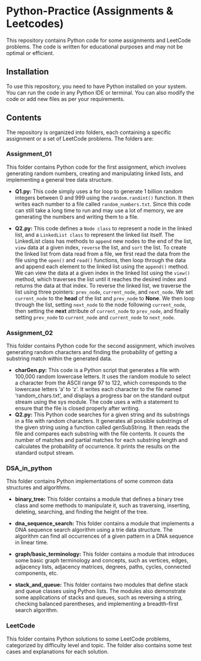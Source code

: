 # Python-Practice (Assignments & Leetcodes)

This repository contains Python code for some assignments and LeetCode problems. The code is written for educational purposes and may not be optimal or efficient.

## Installation
To use this repository, you need to have Python installed on your system. You can run the code in any Python IDE or terminal. You can also modify the code or add new files as per your requirements.

## Contents

The repository is organized into folders, each containing a specific assignment or a set of LeetCode problems. The folders are:

### Assignment_01
This folder contains Python code for the first assignment, which involves generating random numbers, creating and manipulating linked lists, and implementing a general tree data structure.

* __Q1.py:__ This code simply uses a for loop to generate 1 billion random integers between 0 and 999 using the `random.randint()` function. It then writes each number to a file called `random_numbers.txt`.
Since this code can still take a long time to run and may use a lot of memory, we are generating the numbers and writing them to a file.

* __Q2.py:__ This code defines a `Node class` to represent a node in the linked list, and a `LinkedList class` to represent the linked list itself. The LinkedList class has methods to `append` new nodes to the end of the list, `view` data at a given index, `reverse` the list, and `sort` the list. To create the linked list from data read from a file, we first read the data from the file using the `open()` and `read()` functions, then loop through the data and append each element to the linked list using the `append()` method. We can view the data at a given index in the linked list using the `view()` method, which traverses the list until it reaches the desired index and returns the data at that index. To reverse the linked list, we traverse the list using three pointers: `prev_node`, `current_node`, and `next_node`. We set `current_node` to the __head__ of the list and `prev_node` to __None__. We then loop through the list, setting `next_node` to the node following `current_node`, then setting the __next__ attribute of `current_node` to `prev_node`, and finally setting `prev_node` to `current_node` and `current_node` to `next_node`.

### Assignment_02
This folder contains Python code for the second assignment, which involves generating random characters and finding the probability of getting a substring match within the generated data.

* __charGen.py:__ This code is a Python script that generates a file with 100,000 random lowercase letters. It uses the random module to select a character from the ASCII range 97 to 122, which corresponds to the lowercase letters ‘a’ to ‘z’. It writes each character to the file named ‘random_chars.txt’, and displays a progress bar on the standard output stream using the sys module. The code uses a with a statement to ensure that the file is closed properly after writing.
* __Q2.py:__ This Python code searches for a given string and its substrings in a file with random characters. It generates all possible substrings of the given string using a function called genSubString. It then reads the file and compares each substring with the file contents. It counts the number of matches and partial matches for each substring length and calculates the probability of occurrence. It prints the results on the standard output stream.

### DSA_in_python
This folder contains Python implementations of some common data structures and algorithms.

* __binary_tree:__ This folder contains a module that defines a binary tree class and some methods to manipulate it, such as traversing, inserting, deleting, searching, and finding the height of the tree.

* __dna_sequence_search:__ This folder contains a module that implements a DNA sequence search algorithm using a trie data structure. The algorithm can find all occurrences of a given pattern in a DNA sequence in linear time.

* __graph/basic_terminology:__ This folder contains a module that introduces some basic graph terminology and concepts, such as vertices, edges, adjacency lists, adjacency matrices, degrees, paths, cycles, connected components, etc.

* __stack_and_queue:__ This folder contains two modules that define stack and queue classes using Python lists. The modules also demonstrate some applications of stacks and queues, such as reversing a string, checking balanced parentheses, and implementing a breadth-first search algorithm.

### LeetCode 
This folder contains Python solutions to some LeetCode problems, categorized by difficulty level and topic. The folder also contains some test cases and explanations for each solution.
